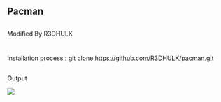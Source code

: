 ## Pacman
##
Modified By R3DHULK
#
installation process : git clone https://github.com/R3DHULK/pacman.git
##
Output

![](../Pictures/Screenshots/Pacman.png)